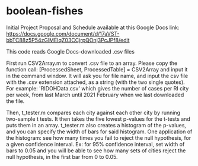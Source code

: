 # boolean-fishes
Initial Project Proposal and Schedule available at this Google Docs link: 
https://docs.google.com/document/d/17aVST-bbTC88z5P54zGlMEIqZ03CCjrpQOnj3PcJPf8/edit

This code reads Google Docs-downloaded .csv files

First run CSV2Array.m to convert .csv file to an array. Please copy the function call: 
    [ProcessedSheet, ProcessedTable] = CSV2Array
and input it in the command window. It will ask you for file name, and input the csv
file with the .csv extension attached, as a string (with the two single quotes). 
    For example: 'RIDOHData.csv' which gives the number of cases per RI city per week,
from last March until 2021 February when we last downloaded the file.

Then, t_tester.m compares each city against each other city by running two-sample t tests.
It then takes the five lowest p-values for the t-tests and puts them in an array.
t_tester.m also creates a histogram of the p-values, and you can specify the width of bars for said histogram.
One application of the histogram: see how many times you fail to reject the null hypothesis,
for a given confidence interval. Ex: for 95% confidence interval, set width of bars
to 0.05 and you will be able to see how many sets of cities reject the null hypothesis,
in the first bar from 0 to 0.05.
